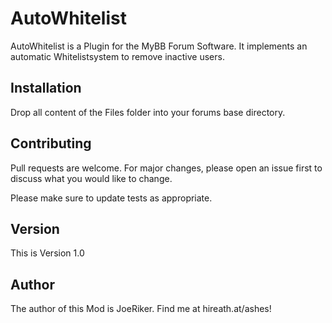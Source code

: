 # AutoWhitelist

AutoWhitelist is a Plugin for the MyBB Forum Software. It implements an automatic Whitelistsystem to remove inactive users.

## Installation

Drop all content of the Files folder into your forums base directory.


## Contributing
Pull requests are welcome. For major changes, please open an issue first to discuss what you would like to change.

Please make sure to update tests as appropriate.

## Version

This is Version 1.0

## Author

The author of this Mod is JoeRiker. Find me at hireath.at/ashes!